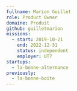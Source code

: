 ```yaml
---
fullname: Marion Guillet
role: Product Owner
domaine: Produit
github: guilletmarion
missions:
  - start: 2019-10-21
    end: 2022-12-31
    status: independent
    employer: UT7
startups:
  - la-bonne-alternance
previously:
  - la-bonne-boite
---
```


